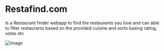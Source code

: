 # Restafind.com 
    
   Is a Restaurant finder webapp to find the restaurents you love and can able to filter restaurants based on the provided cuisine and sorts basing rating, votes etc

![image](https://thepracticaldev.s3.amazonaws.com/i/cl9grv2telw646o3dkv1.JPG)

